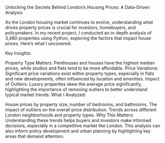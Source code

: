 


Unlocking the Secrets Behind London’s Housing Prices: A Data-Driven Analysis 

As the London housing market continues to evolve, understanding what drives property prices is crucial for investors, homebuyers, and policymakers. In my recent project, I conducted an in-depth analysis of 3,480 properties using Python, exploring the factors that impact house prices. Here’s what I uncovered:

 Key Insights:

Property Type Matters: Penthouses and houses have the highest median prices, while studios and flats tend to be more affordable.
Price Variations: Significant price variations exist within property types, especially in flats and new developments, often influenced by location and amenities.
Impact of Outliers: Luxury properties skew the average price significantly, highlighting the importance of removing outliers to better understand typical market trends.
 What I Analyzed:

House prices by property size, number of bedrooms, and bathrooms.
The impact of outliers on the overall price distribution.
Trends across different London neighborhoods and property types.
Why This Matters: Understanding these trends helps buyers and investors make informed decisions, especially in a competitive market like London. This analysis can also inform policy development and urban planning by highlighting key areas that demand attention.
